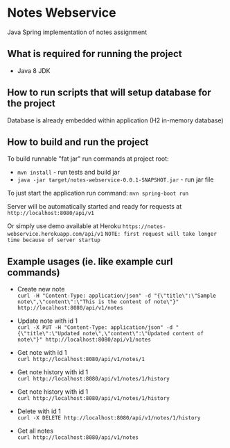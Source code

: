 # Notes Webservice
Java Spring implementation of notes assignment

## What is required for running the project
- Java 8 JDK

## How to run scripts that will setup database for the project
Database is already embedded within application (H2 in-memory database)

## How to build and run the project
To build runnable "fat jar" run commands at project root:
- `mvn install` - run tests and build jar
- `java -jar target/notes-webservice-0.0.1-SNAPSHOT.jar` - run jar file

To just start the application run command: `mvn spring-boot run`

Server will be automatically started and ready for requests at `http://localhost:8080/api/v1`

Or simply use demo available at Heroku `https://notes-webservice.herokuapp.com/api/v1`
`NOTE: first request will take longer time because of server startup`

## Example usages (ie. like example curl commands)

- Create new note\
`curl -H "Content-Type: application/json" -d "{\"title\":\"Sample note\",\"content\":\"This is the content of note\"}" http://localhost:8080/api/v1/notes`

- Update note with id 1\
`curl -X PUT -H "Content-Type: application/json" -d "{\"title\":\"Updated note\",\"content\":\"Updated content of note\"}" http://localhost:8080/api/v1/notes`

- Get note with id 1\
`curl http://localhost:8080/api/v1/notes/1`

- Get note history with id 1\
`curl http://localhost:8080/api/v1/notes/1/history`

- Get note history with id 1\
`curl http://localhost:8080/api/v1/notes/1/history`

- Delete with id 1\
`curl -X DELETE http://localhost:8080/api/v1/notes/1/history`

- Get all notes\
`curl http://localhost:8080/api/v1/notes`